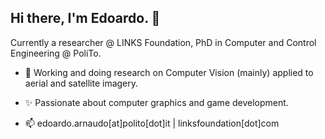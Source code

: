 ## Hi there, I'm Edoardo. 👋


Currently a researcher @ LINKS Foundation, PhD in Computer and Control Engineering @ PoliTo.

- 🔭 Working and doing research on Computer Vision (mainly) applied to aerial and satellite imagery.

- ✨ Passionate about computer graphics and game development.

- 📫 edoardo.arnaudo[at]polito[dot]it | linksfoundation[dot]com


<!--
**edornd/edornd** is a ✨ _special_ ✨ repository because its `README.md` (this file) appears on your GitHub profile.

Here are some ideas to get you started:

- 🔭 I’m currently working on ...
- 🌱 I’m currently learning ...
- 👯 I’m looking to collaborate on ...
- 🤔 I’m looking for help with ...
- 💬 Ask me about ...
- 📫 How to reach me: ...
- 😄 Pronouns: ...
- ⚡ Fun fact: ...
-->
